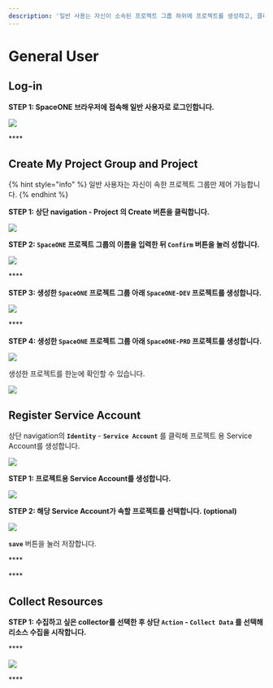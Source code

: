 ```yaml
---
description: '일반 사용는 자신이 소속된 프로젝트 그룹 하위에 프로젝트를 생성하고, 클라우드 계정을 등록하여 자원을 관리합니다.'
---
```


# General User

## Log-in

**STEP 1: SpaceONE 브라우저에 접속해 일반 사용자로 로그인합니다.**

![](.gitbook/assets/signin_as_user2.png)

\*\*\*\*

## Create My Project Group and Project

{% hint style="info" %}
일반 사용자는 자신이 속한 프로젝트 그룹만 제어 가능합니다. 
{% endhint %}

**STEP 1: 상단 navigation - Project 의 Create 버튼을 클릭합니다.** 

![](.gitbook/assets/image%20%2882%29.png)

**STEP 2: `SpaceONE` 프로젝트 그룹의 이름을 입력한 뒤  `Confirm` 버튼을 눌러 성합니다.**

![](.gitbook/assets/create_project_group_spaceone.png)

\*\*\*\*

**STEP 3: 생성한 `SpaceONE` 프로젝트 그룹 아래 `SpaceONE-DEV` 프로젝트를 생성합니다.** 

![](.gitbook/assets/create_project_spaceone_dev.png)

\*\*\*\*

**STEP 4: 생성한 `SpaceONE` 프로젝트 그룹 아래 `SpaceONE-PRD` 프로젝트를 생성합니다.** 

![](.gitbook/assets/create_project_spaceone_prd.png)



생성한 프로젝트를 한눈에 확인할 수 있습니다.

![](.gitbook/assets/list_spaceone_projects.png)

## Register Service Account

상단 navigation의 **`Identity`** - **`Service Account`** 를 클릭해 프로젝트 용 Service Account를 생성합니다. 

![](.gitbook/assets/select_service_account_as_aws.png)

**STEP 1: 프로젝트용 Service Account를 생성합니다.**

![](.gitbook/assets/add_aws_service_account.png)

**STEP 2: 해당 Service Account가 속할 프로젝트를 선택합니다. \(optional\)**

![](.gitbook/assets/attach_account_to_project%20%281%29.png)

**`save`** 버튼을 눌러 저장합니다.

\*\*\*\*

\*\*\*\*

## Collect Resources

**STEP 1: 수집하고 싶은 collector를 선택한 후 상단 `Action` - `Collect Data` 를 선택해 리소스 수집을 시작합니다.**

\*\*\*\*

![](.gitbook/assets/collect_data.png)

\*\*\*\*

